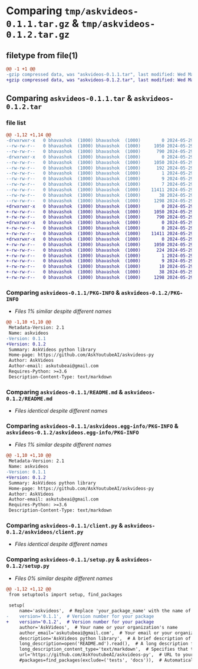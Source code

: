 # Comparing `tmp/askvideos-0.1.1.tar.gz` & `tmp/askvideos-0.1.2.tar.gz`

## filetype from file(1)

```diff
@@ -1 +1 @@
-gzip compressed data, was "askvideos-0.1.1.tar", last modified: Wed May 29 01:07:32 2024, max compression
+gzip compressed data, was "askvideos-0.1.2.tar", last modified: Wed May 29 01:19:13 2024, max compression
```

## Comparing `askvideos-0.1.1.tar` & `askvideos-0.1.2.tar`

### file list

```diff
@@ -1,12 +1,14 @@
-drwxrwxr-x   0 bhavashok  (1000) bhavashok  (1000)        0 2024-05-29 01:07:32.051195 askvideos-0.1.1/
--rw-rw-r--   0 bhavashok  (1000) bhavashok  (1000)     1050 2024-05-29 01:07:32.051195 askvideos-0.1.1/PKG-INFO
--rw-rw-r--   0 bhavashok  (1000) bhavashok  (1000)      790 2024-05-29 00:55:03.000000 askvideos-0.1.1/README.md
-drwxrwxr-x   0 bhavashok  (1000) bhavashok  (1000)        0 2024-05-29 01:07:32.051195 askvideos-0.1.1/askvideos.egg-info/
--rw-rw-r--   0 bhavashok  (1000) bhavashok  (1000)     1050 2024-05-29 01:07:31.000000 askvideos-0.1.1/askvideos.egg-info/PKG-INFO
--rw-rw-r--   0 bhavashok  (1000) bhavashok  (1000)      192 2024-05-29 01:07:32.000000 askvideos-0.1.1/askvideos.egg-info/SOURCES.txt
--rw-rw-r--   0 bhavashok  (1000) bhavashok  (1000)        1 2024-05-29 01:07:31.000000 askvideos-0.1.1/askvideos.egg-info/dependency_links.txt
--rw-rw-r--   0 bhavashok  (1000) bhavashok  (1000)        9 2024-05-29 01:07:31.000000 askvideos-0.1.1/askvideos.egg-info/requires.txt
--rw-rw-r--   0 bhavashok  (1000) bhavashok  (1000)        7 2024-05-29 01:07:31.000000 askvideos-0.1.1/askvideos.egg-info/top_level.txt
--rw-rw-r--   0 bhavashok  (1000) bhavashok  (1000)    11411 2024-05-29 00:43:29.000000 askvideos-0.1.1/client.py
--rw-rw-r--   0 bhavashok  (1000) bhavashok  (1000)       38 2024-05-29 01:07:32.051195 askvideos-0.1.1/setup.cfg
--rw-rw-r--   0 bhavashok  (1000) bhavashok  (1000)     1298 2024-05-29 01:05:46.000000 askvideos-0.1.1/setup.py
+drwxrwxr-x   0 bhavashok  (1000) bhavashok  (1000)        0 2024-05-29 01:19:12.997670 askvideos-0.1.2/
+-rw-rw-r--   0 bhavashok  (1000) bhavashok  (1000)     1050 2024-05-29 01:19:12.997670 askvideos-0.1.2/PKG-INFO
+-rw-rw-r--   0 bhavashok  (1000) bhavashok  (1000)      790 2024-05-29 00:55:03.000000 askvideos-0.1.2/README.md
+drwxrwxr-x   0 bhavashok  (1000) bhavashok  (1000)        0 2024-05-29 01:19:12.997670 askvideos-0.1.2/askvideos/
+-rw-rw-r--   0 bhavashok  (1000) bhavashok  (1000)        0 2024-05-29 01:18:17.000000 askvideos-0.1.2/askvideos/__init__.py
+-rw-rw-r--   0 bhavashok  (1000) bhavashok  (1000)    11411 2024-05-29 00:43:29.000000 askvideos-0.1.2/askvideos/client.py
+drwxrwxr-x   0 bhavashok  (1000) bhavashok  (1000)        0 2024-05-29 01:19:12.997670 askvideos-0.1.2/askvideos.egg-info/
+-rw-rw-r--   0 bhavashok  (1000) bhavashok  (1000)     1050 2024-05-29 01:19:12.000000 askvideos-0.1.2/askvideos.egg-info/PKG-INFO
+-rw-rw-r--   0 bhavashok  (1000) bhavashok  (1000)      224 2024-05-29 01:19:12.000000 askvideos-0.1.2/askvideos.egg-info/SOURCES.txt
+-rw-rw-r--   0 bhavashok  (1000) bhavashok  (1000)        1 2024-05-29 01:19:12.000000 askvideos-0.1.2/askvideos.egg-info/dependency_links.txt
+-rw-rw-r--   0 bhavashok  (1000) bhavashok  (1000)        9 2024-05-29 01:19:12.000000 askvideos-0.1.2/askvideos.egg-info/requires.txt
+-rw-rw-r--   0 bhavashok  (1000) bhavashok  (1000)       10 2024-05-29 01:19:12.000000 askvideos-0.1.2/askvideos.egg-info/top_level.txt
+-rw-rw-r--   0 bhavashok  (1000) bhavashok  (1000)       38 2024-05-29 01:19:12.997670 askvideos-0.1.2/setup.cfg
+-rw-rw-r--   0 bhavashok  (1000) bhavashok  (1000)     1298 2024-05-29 01:18:36.000000 askvideos-0.1.2/setup.py
```

### Comparing `askvideos-0.1.1/PKG-INFO` & `askvideos-0.1.2/PKG-INFO`

 * *Files 1% similar despite different names*

```diff
@@ -1,10 +1,10 @@
 Metadata-Version: 2.1
 Name: askvideos
-Version: 0.1.1
+Version: 0.1.2
 Summary: AskVideos python library
 Home-page: https://github.com/AskYoutubeAI/askvideos-py
 Author: AskVideos
 Author-email: askutubeai@gmail.com
 Requires-Python: >=3.6
 Description-Content-Type: text/markdown
```

### Comparing `askvideos-0.1.1/README.md` & `askvideos-0.1.2/README.md`

 * *Files identical despite different names*

### Comparing `askvideos-0.1.1/askvideos.egg-info/PKG-INFO` & `askvideos-0.1.2/askvideos.egg-info/PKG-INFO`

 * *Files 1% similar despite different names*

```diff
@@ -1,10 +1,10 @@
 Metadata-Version: 2.1
 Name: askvideos
-Version: 0.1.1
+Version: 0.1.2
 Summary: AskVideos python library
 Home-page: https://github.com/AskYoutubeAI/askvideos-py
 Author: AskVideos
 Author-email: askutubeai@gmail.com
 Requires-Python: >=3.6
 Description-Content-Type: text/markdown
```

### Comparing `askvideos-0.1.1/client.py` & `askvideos-0.1.2/askvideos/client.py`

 * *Files identical despite different names*

### Comparing `askvideos-0.1.1/setup.py` & `askvideos-0.1.2/setup.py`

 * *Files 0% similar despite different names*

```diff
@@ -1,12 +1,12 @@
 from setuptools import setup, find_packages
 
 setup(
     name='askvideos',  # Replace 'your_package_name' with the name of your package
-    version='0.1.1',  # Version number for your package
+    version='0.1.2',  # Version number for your package
     author='AskVideos',  # Your name or your organization's name
     author_email='askutubeai@gmail.com',  # Your email or your organization's contact email
     description='AskVideos python library',  # A brief description of your package
     long_description=open('README.md').read(),  # A long description from your README.md
     long_description_content_type='text/markdown',  # Specifies that the long description is in Markdown
     url='https://github.com/AskYoutubeAI/askvideos-py',  # URL to your package's repository
     #packages=find_packages(exclude=('tests', 'docs')),  # Automatically find all packages in your project
```

